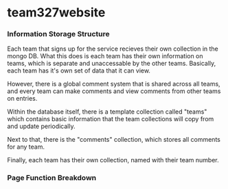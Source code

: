 # team327website

### Information Storage Structure
Each team that signs up for the service recieves their own collection in the mongo DB. 
What this does is each team has their own information on teams, which is separate and unaccessable by the other teams.
Basically, each team has it's own set of data that it can view.

However, there is a global comment system that is shared across all teams, and every team can make comments and view comments from other teams on entries. 

Within the database itself, there is a template collection called "teams" which contains basic information that the team collections will copy from and update periodically.

Next to that, there is the "comments" collection, which stores all comments for any team.

Finally, each team has their own collection, named with their team number.

### Page Function Breakdown

